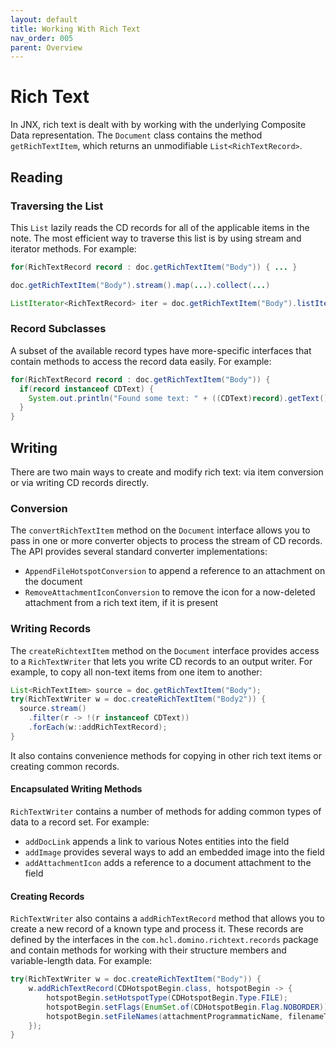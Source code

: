 ```yaml
---
layout: default
title: Working With Rich Text
nav_order: 005
parent: Overview
---
```

# Rich Text

In JNX, rich text is dealt with by working with the underlying Composite Data representation. The `Document` class contains the method `getRichTextItem`, which returns an unmodifiable `List<RichTextRecord>`.

## Reading

### Traversing the List

This `List` lazily reads the CD records for all of the applicable items in the note. The most efficient way to traverse this list is by using stream and iterator methods. For example:

```java
for(RichTextRecord record : doc.getRichTextItem("Body")) { ... } 

doc.getRichTextItem("Body").stream().map(...).collect(...)

ListIterator<RichTextRecord> iter = doc.getRichTextItem("Body").listIterator()
```

### Record Subclasses

A subset of the available record types have more-specific interfaces that contain methods to access the record data easily. For example:

```java
for(RichTextRecord record : doc.getRichTextItem("Body")) {
  if(record instanceof CDText) {
    System.out.println("Found some text: " + ((CDText)record).getText());
  }
}
```

## Writing

There are two main ways to create and modify rich text: via item conversion or via writing CD records directly.

### Conversion

The `convertRichTextItem` method on the `Document` interface allows you to pass in one or more converter objects to process the stream of CD records. The API provides several standard converter implementations:

- `AppendFileHotspotConversion` to append a reference to an attachment on the document
- `RemoveAttachmentIconConversion` to remove the icon for a now-deleted attachment from a rich text item, if it is present

### Writing Records

The `createRichtextItem` method on the `Document` interface provides access to a `RichTextWriter` that lets you write CD records to an output writer. For example, to copy all non-text items from one item to another:

```java
List<RichTextItem> source = doc.getRichTextItem("Body");
try(RichTextWriter w = doc.createRichTextItem("Body2")) {
  source.stream()
    .filter(r -> !(r instanceof CDText))
    .forEach(w::addRichTextRecord);
}
```

It also contains convenience methods for copying in other rich text items or creating common records.

#### Encapsulated Writing Methods

`RichTextWriter` contains a number of methods for adding common types of data to a record set. For example:

- `addDocLink` appends a link to various Notes entities into the field
- `addImage` provides several ways to add an embedded image into the field
- `addAttachmentIcon` adds a reference to a document attachment to the field

#### Creating Records

`RichTextWriter` also contains a `addRichTextRecord` method that allows you to create a new record of a known type and process it. These records are defined by the interfaces in the `com.hcl.domino.richtext.records` package and contain methods for working with their structure members and variable-length data. For example:

```java
try(RichTextWriter w = doc.createRichTextItem("Body")) {
	w.addRichTextRecord(CDHotspotBegin.class, hotspotBegin -> {
		hotspotBegin.setHotspotType(CDHotspotBegin.Type.FILE);
		hotspotBegin.setFlags(EnumSet.of(CDHotspotBegin.Flag.NOBORDER));
		hotspotBegin.setFileNames(attachmentProgrammaticName, filenameToDisplay);
	});
}
```